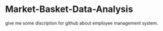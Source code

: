 # Market-Basket-Data-Analysis
give me  some discription for github about employee management system.
